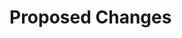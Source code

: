 <!--
Hi there. Thanks for submitting a pull request!

Please include a description of your submitted change in this PR description.
You can also include a link to an active Jira ticket that provides relevant context if there is one.

https://policies.zephyrai.bio/sdlc.html
-->
# Proposed Changes

<!--
**Jira ticket**: https://zephyrai.atlassian.net/browse/TICKET
-->

<!-- Don't forget to motivate your pull request! -->
